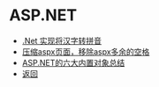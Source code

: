 # ASP.NET

 - [.Net 实现将汉字转拼音](article_001.md)
 - [压缩aspx页面，移除aspx多余的空格](article_002.md)
 - [ASP.NET的六大内置对象总结](article_003.md)
 - [返回](../README.md)
